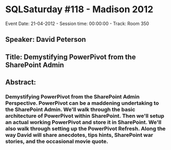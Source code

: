 # SQLSaturday #118 - Madison 2012
Event Date: 21-04-2012 - Session time: 00:00:00 - Track: Room 350
## Speaker: David Peterson
## Title: Demystifying PowerPivot from the SharePoint Admin 
## Abstract:
### Demystifying PowerPivot from the SharePoint Admin Perspective. PowerPivot can be a maddening undertaking to the SharePoint Admin. We'll walk through the basic architecture of PowerPivot within SharePoint. Then we'll setup an actual working PowerPivot and store it in SharePoint. We'll also walk through setting up the PowerPivot Refresh. Along the way David will share anecdotes, tips  hints, SharePoint war stories, and the occasional movie quote. 
